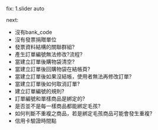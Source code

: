 fix:
1.slider auto

next:
* 沒有bank_code
* 沒有發票捐贈單位
* 發票資料結構的關聯群組?
* 產生訂單編號無法修改?流程?
* 當建立訂單後購物袋清空?
* 當建立訂單後回購物袋在結帳頁?
* 當建立訂單後如果沒結帳，使用者無法再修改訂單?
* 當建立訂單後如何取消訂單?
* 建立訂單編號的規則?
* 訂單編號和單樣商品是綁定的?
* 是否並不是每一樣商品都能綁定毛孩?
* 如何判斷不重複之商品，若是綁定毛孩商品可能會發生重複?
* 信用卡驗證時間點
